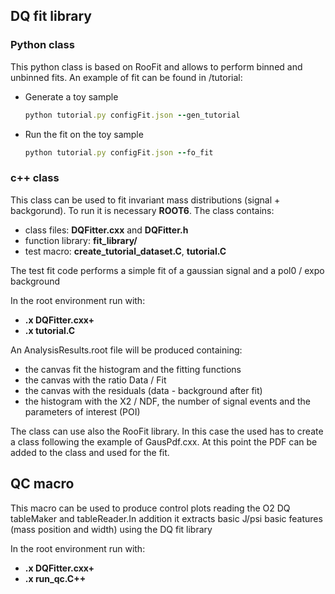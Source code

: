 ## DQ fit library
### Python class
This python class is based on RooFit and allows to perform binned and unbinned fits. An example of fit can be found in /tutorial:

- Generate a toy sample
  ```ruby
  python tutorial.py configFit.json --gen_tutorial
  ```
- Run the fit on the toy sample
  ```ruby
  python tutorial.py configFit.json --fo_fit
  ```
### c++ class
This class can be used to fit invariant mass distributions (signal + backgorund). To run it is necessary **ROOT6**. 
The class contains:
* class files: **DQFitter.cxx** and **DQFitter.h**
* function library: **fit_library/**
* test macro: **create_tutorial_dataset.C**, **tutorial.C**

The test fit code performs a simple fit of a gaussian signal and a pol0 / expo background

In the root environment run with:
* **.x DQFitter.cxx+**
* **.x tutorial.C**

An AnalysisResults.root file will be produced containing:
* the canvas fit the histogram and the fitting functions
* the canvas with the ratio Data / Fit
* the canvas with the residuals (data - background after fit)
* the histogram with the X2 / NDF, the number of signal events and the parameters of interest (POI)

The class can use also the RooFit library. In this case the used has to create a class following the example of GausPdf.cxx.
At this point the PDF can be added to the class and used for the fit.

## QC macro
This macro can be used to produce control plots reading the O2 DQ tableMaker and tableReader.In addition it extracts basic J/psi
basic features (mass position and width) using the DQ fit library

In the root environment run with:
* **.x DQFitter.cxx+**
* **.x run_qc.C++**
